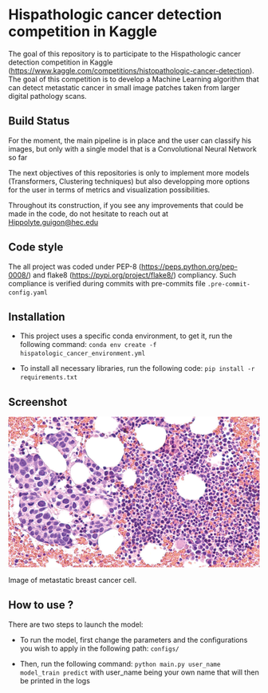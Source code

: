 # Hispathologic cancer detection competition in Kaggle 

The goal of this repository is to participate to the Hispathologic cancer detection competition in Kaggle (https://www.kaggle.com/competitions/histopathologic-cancer-detection). The goal of this competition is to develop a Machine Learning algorithm that can detect metastatic cancer in small image patches taken from larger digital pathology scans. 

## Build Status

For the moment, the main pipeline is in place and the user can classify his images, but only with a single model that is a Convolutional Neural Network so far 

The next objectives of this repositories is only to implement more models (Transformers, Clustering techniques) but also developping more options for the user in terms of metrics and visualization possibilities.

Throughout its construction, if you see any improvements that could be made in the code, do not hesitate to reach out at 
Hippolyte.guigon@hec.edu

## Code style 

The all project was coded under PEP-8 (https://peps.python.org/pep-0008/) and flake8 (https://pypi.org/project/flake8/) compliancy. Such compliance is verified during commits with pre-commits file ```.pre-commit-config.yaml```

## Installation

* This project uses a specific conda environment, to get it, run the following command: ```conda env create -f hispatologic_cancer_environment.yml``` 

* To install all necessary libraries, run the following code: ```pip install -r requirements.txt```


## Screenshot 

![alt text](https://github.com/HippolyteGuigon/Hispatologic_Cancer_Detection/blob/master/ressources/metastatic-breast-cancer.jpeg)

Image of metastatic breast cancer cell.

## How to use ? 

There are two steps to launch the model: 

* To run the model, first change the parameters and the configurations you wish to apply in the following path: 
```configs/```

* Then, run the following command: ```python main.py user_name model_train predict``` with user_name being your own name that will then be printed in the logs